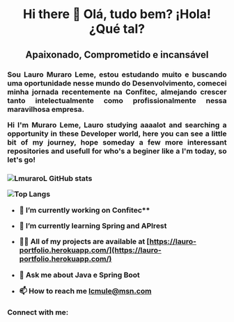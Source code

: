### 

<h1 align="center">Hi there 👋 Olá, tudo bem? ¡Hola! ¿Qué tal?</h1>
<h2 align="center">Apaixonado, Comprometido e incansável</h2>
<h3 align="justify">Sou Lauro Muraro Leme, estou estudando muito e buscando uma oportunidade nesse mundo do Desenvolvimento, comecei minha jornada recentemente na Confitec, almejando crescer tanto intelectualmente como profissionalmente nessa maravilhosa empresa.

Hi I'm Muraro Leme, Lauro studying aaaalot and searching a opportunity in these Developer world, here you can see a little bit of my journey, hope someday a few more interessant repositories and usefull for who's a beginer like a I'm today, so let's go!<h3>
  ![LmuraroL GitHub stats](https://github-readme-stats.vercel.app/api?username=LmuraroL)

  ![Top Langs](https://github-readme-stats.vercel.app/api/top-langs/?username=LmuraroL)


- 🔭 I’m currently working on Confitec**

- 🌱 I’m currently learning **Spring and APIrest**

- 👨‍💻 All of my projects are available at [https://lauro-portfolio.herokuapp.com/](https://lauro-portfolio.herokuapp.com/)

- 💬 Ask me about **Java e Spring Boot**

- 📫 How to reach me **lcmule@msn.com**

<h3 align="left">Connect with me:</h3>
<p align="left">
</p>

